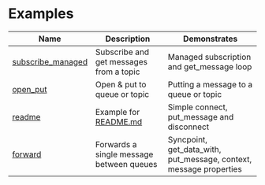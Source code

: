 Examples
========

| Name                                      | Description                              | Demonstrates     |
|-------------------------------------------|------------------------------------------|------------------|
| [subscribe_managed](subscribe_managed.rs) | Subscribe and get messages from a topic  | Managed subscription and get_message loop |
| [open_put](open_put.rs)                   | Open & put to queue or topic             | Putting a message to a queue or topic |
| [readme](readme.rs)                       | Example for [README.md](../README.md)    | Simple connect, put_message and disconnect |
| [forward](forward.rs)                     | Forwards a single message between queues | Syncpoint, get_data_with, put_message, context, message properties |
